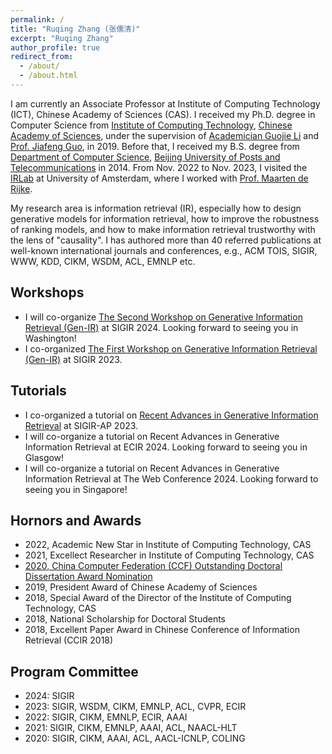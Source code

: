 ```yaml
---
permalink: /
title: "Ruqing Zhang (张儒清)"
excerpt: "Ruqing Zhang"
author_profile: true
redirect_from: 
  - /about/
  - /about.html
---
```


I am currently an Associate Professor at Institute of Computing Technology (ICT), Chinese Academy of Sciences (CAS). I received my Ph.D. degree in Computer Science from <a href='http://www.ict.ac.cn'>Institute of Computing Technology</a>, <a href='http://www.cas.cn'>Chinese Academy of Sciences</a>, under the supervision of <a href='http://www.ict.cas.cn/sourcedb_ict_cas/cn/jssrck/200909/t20090917_2496654.html'> Academician Guojie Li</a> and <a href='https://scholar.google.com/citations?user=nD0I3PUAAAAJ&hl=en'>Prof. Jiafeng Guo</a>, in 2019. Before that, I received my B.S. degree from <a href='https://scs.bupt.edu.cn'>Department of Computer Science</a>, <a href='https://www.bupt.edu.cn'>Beijing University of Posts and Telecommunications</a> in 2014. From Nov. 2022 to Nov. 2023, I visited the <a href='https://irlab.science.uva.nl/'>IRLab</a> at University of Amsterdam, where I worked with <a href='https://staff.fnwi.uva.nl/m.derijke/'>Prof. Maarten de Rijke</a>. 

My research area is information retrieval (IR), especially how to design generative models for information retrieval, how to improve the robustness of ranking models, and how to make information retrieval trustworthy with the lens of "causality". I has authored more than 40 referred publications at well-known international journals and conferences, e.g., ACM TOIS, SIGIR, WWW, KDD, CIKM, WSDM, ACL, EMNLP etc. 


Workshops
------
<ul>
<li>
I will co-organize <a href='https://coda.io/@sigir/gen-ir-24'>The Second Workshop on Generative Information Retrieval (Gen-IR)</a> at SIGIR 2024. Looking forward to seeing you in Washington! 
</li>
<li>
I co-organized <a href='https://coda.io/@sigir/gen-ir'>The First Workshop on Generative Information Retrieval (Gen-IR)</a> at SIGIR 2023.
</li>
</ul>

Tutorials
------
<ul>
<li>
I co-organized a tutorial on <a href='https://sigir-ap2023-generative-ir.github.io/'>Recent Advances in Generative Information Retrieval</a> at SIGIR-AP 2023. 
</li>
<li>
I will co-organize a tutorial on Recent Advances in Generative Information Retrieval at <a hred='https://www.ecir2024.org/tutorials/'>ECIR 2024</a>. Looking forward to seeing you in Glasgow! 
</li>
<li>
I will co-organize a tutorial on Recent Advances in Generative Information Retrieval at <a hred='https://www2024.thewebconf.org/program/tutorials/'>The Web Conference 2024</a>. Looking forward to seeing you in Singapore! 
</li>
</ul>

Hornors and Awards
------
<ul>
 <li>
2022, Academic New Star in Institute of Computing Technology, CAS
</li>
 <li>
2021, Excellect Researcher in Institute of Computing Technology, CAS
</li>
<li>
<a href='https://www.ccf.org.cn/yxbsxwlwjtm/2021-01-14/721439.shtml'>2020, China Computer Federation (CCF) Outstanding Doctoral Dissertation Award Nomination </a>
 </li>
<li>
2019, President Award of Chinese Academy of Sciences
</li>
<li>
2018, Special Award of the Director of the Institute of Computing Technology, CAS
</li>
<li>
2018, National Scholarship for Doctoral Students
</li>
<li>
2018, Excellent Paper Award in Chinese Conference of Information Retrieval (CCIR 2018)
</li>
</ul>

Program Committee
------
<ul>
 <li>
 2024: SIGIR
</li>
 <li>
 2023: SIGIR, WSDM, CIKM, EMNLP, ACL, CVPR, ECIR
</li>
 <li>
 2022: SIGIR, CIKM, EMNLP, ECIR, AAAI
</li>
 <li>
 2021: SIGIR, CIKM, EMNLP, AAAI, ACL, NAACL-HLT
</li>
 <li>
 2020: SIGIR, CIKM, AAAI, ACL, AACL-ICNLP, COLING
</li>

</ul>

<style>
.container{
  width: 100%;
  text-align: center;
}
</style>


